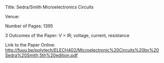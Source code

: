 Title: Sedra/Smith Microelectronics Circuits

Venue:

Number of Pages: 1395

3 Outcomes of the Paper: V = IR; voltage, current, resistance

Link to the Paper Online: http://fuuu.be/polytech/ELECH402/Microelectronic%20Circuits%20by%20Sedra%20Smith,5th%20edition.pdf

